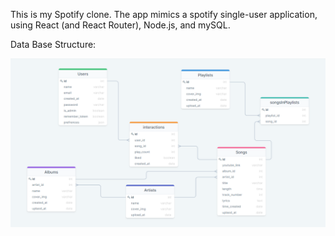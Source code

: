 This is my Spotify clone. 
The app mimics a spotify single-user application, using React (and React Router), Node.js, and mySQL.

Data Base Structure: 

![Image of ERD](./readmeFiles/spotify-db-diagram.png)
